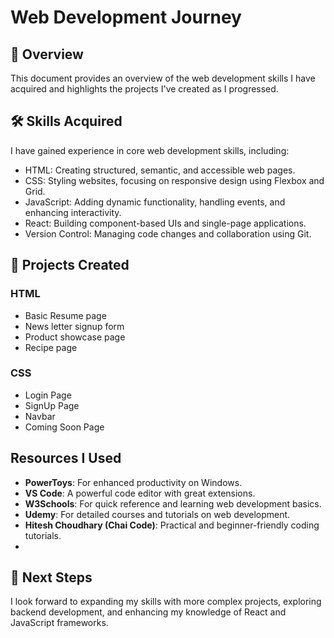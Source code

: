 # Web Development Journey

## 📄 Overview

This document provides an overview of the web development skills I have acquired and highlights the projects I've created as I progressed.

## 🛠 Skills Acquired

I have gained experience in core web development skills, including:

- HTML: Creating structured, semantic, and accessible web pages.
- CSS: Styling websites, focusing on responsive design using Flexbox and Grid.
- JavaScript: Adding dynamic functionality, handling events, and enhancing interactivity.
- React: Building component-based UIs and single-page applications.
- Version Control: Managing code changes and collaboration using Git.

## 🌟 Projects Created

### HTML

- Basic Resume page
- News letter signup form
- Product showcase page
- Recipe page

### CSS

- Login Page
- SignUp Page
- Navbar
- Coming Soon Page

## Resources I Used

- **PowerToys**: For enhanced productivity on Windows.
- **VS Code**: A powerful code editor with great extensions.
- **W3Schools**: For quick reference and learning web development basics.
- **Udemy**: For detailed courses and tutorials on web development.
- **Hitesh Choudhary (Chai Code)**: Practical and beginner-friendly coding tutorials.
-

## 🚀 Next Steps

I look forward to expanding my skills with more complex projects, exploring backend development, and enhancing my knowledge of React and JavaScript frameworks.
